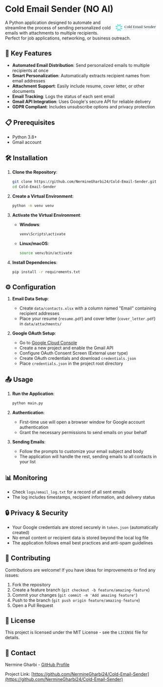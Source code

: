 # Cold Email Sender (NO AI)

<img src="/logo.png" alt="Cold Email Sender Logo" align="right" width="150"/>

A Python application designed to automate and streamline the process of sending personalized cold emails with attachments to multiple recipients. Perfect for job applications, networking, or business outreach.

## 🚀 Key Features

- **Automated Email Distribution**: Send personalized emails to multiple recipients at once
- **Smart Personalization**: Automatically extracts recipient names from email addresses
- **Attachment Support**: Easily include resume, cover letter, or other documents
- **Email Tracking**: Logs the status of each sent email
- **Gmail API Integration**: Uses Google's secure API for reliable delivery
- **GDPR Compliant**: Includes unsubscribe options and privacy protection

## 📋 Prerequisites

- Python 3.8+
- Gmail account

## 🛠️ Installation

1. **Clone the Repository**:
   ```bash
   git clone https://github.com/NermineGharbi24/Cold-Email-Sender.git
   cd Cold-Email-Sender
   ```

2. **Create a Virtual Environment**:
   ```bash
   python -m venv venv
   ```

3. **Activate the Virtual Environment**:
   - **Windows**:
     ```bash
     venv\Scripts\activate
     ```
   - **Linux/macOS**:
     ```bash
     source venv/bin/activate
     ```

4. **Install Dependencies**:
   ```bash
   pip install -r requirements.txt
   ```

## ⚙️ Configuration

1. **Email Data Setup**:
   - Create `data/contacts.xlsx` with a column named "Email" containing recipient addresses
   - Place your resume (`resume.pdf`) and cover letter (`cover_letter.pdf`) in `data/attachments/`

2. **Google OAuth Setup**:
   - Go to [Google Cloud Console](https://console.cloud.google.com/)
   - Create a new project and enable the Gmail API
   - Configure OAuth Consent Screen (External user type)
   - Create OAuth credentials and download `credentials.json`
   - Place `credentials.json` in the project root directory

## 📤 Usage

1. **Run the Application**:
   ```bash
   python main.py
   ```

2. **Authentication**:
   - First-time use will open a browser window for Google account authentication
   - Grant the necessary permissions to send emails on your behalf

3. **Sending Emails**:
   - Follow the prompts to customize your email subject and body
   - The application will handle the rest, sending emails to all contacts in your list

## 📊 Monitoring

- Check `logs/email_log.txt` for a record of all sent emails
- The log includes timestamps, recipient information, and delivery status

## 🔒 Privacy & Security

- Your Google credentials are stored securely in `token.json` (automatically created)
- No email content or recipient data is stored beyond the local log file
- The application follows email best practices and anti-spam guidelines

## 🤝 Contributing

Contributions are welcome! If you have ideas for improvements or find any issues:

1. Fork the repository
2. Create a feature branch (`git checkout -b feature/amazing-feature`)
3. Commit your changes (`git commit -m 'Add amazing feature'`)
4. Push to the branch (`git push origin feature/amazing-feature`)
5. Open a Pull Request

## 📝 License

This project is licensed under the MIT License - see the `LICENSE` file for details.

## 📧 Contact

Nermine Gharbi - [GitHub Profile](https://github.com/NermineGharbi24)

Project Link: [https://github.com/NermineGharbi24/Cold-Email-Sender](https://github.com/NermineGharbi24/Cold-Email-Sender)